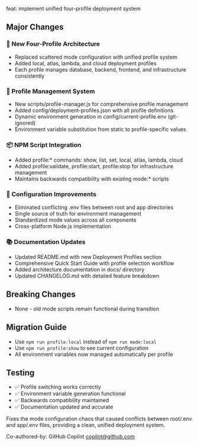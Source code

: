 feat: implement unified four-profile deployment system

## Major Changes

### 🎯 New Four-Profile Architecture
- Replaced scattered mode configuration with unified profile system
- Added local, atlas, lambda, and cloud deployment profiles
- Each profile manages database, backend, frontend, and infrastructure consistently

### 🔧 Profile Management System
- New scripts/profile-manager.js for comprehensive profile management
- Added config/deployment-profiles.json with all profile definitions
- Dynamic environment generation in config/current-profile.env (git-ignored)
- Environment variable substitution from static to profile-specific values

### 📦 NPM Script Integration
- Added profile:* commands: show, list, set, local, atlas, lambda, cloud
- Added profile:validate, profile:start, profile:stop for infrastructure management
- Maintains backwards compatibility with existing mode:* scripts

### 🔧 Configuration Improvements
- Eliminated conflicting .env files between root and app directories
- Single source of truth for environment management
- Standardized mode values across all components
- Cross-platform Node.js implementation

### 📚 Documentation Updates
- Updated README.md with new Deployment Profiles section
- Comprehensive Quick Start Guide with profile selection workflow
- Added architecture documentation in docs/ directory
- Updated CHANGELOG.md with detailed feature breakdown

## Breaking Changes
- None - old mode scripts remain functional during transition

## Migration Guide
- Use `npm run profile:local` instead of `npm run mode:local`
- Use `npm run profile:show` to see current configuration
- All environment variables now managed automatically per profile

## Testing
- ✅ Profile switching works correctly
- ✅ Environment variable generation functional
- ✅ Backwards compatibility maintained
- ✅ Documentation updated and accurate

Fixes the mode configuration chaos that caused conflicts between root/.env and app/.env files, providing a clean, unified deployment system.

Co-authored-by: GitHub Copilot <copilot@github.com>